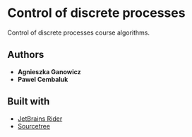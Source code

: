 # Control of discrete processes
Control of discrete processes course algorithms.

## Authors

* **Agnieszka Ganowicz**
* **Pawel Cembaluk**

## Built with
* [JetBrains Rider](https://www.jetbrains.com/rider/)
* [Sourcetree](https://www.sourcetreeapp.com/)
